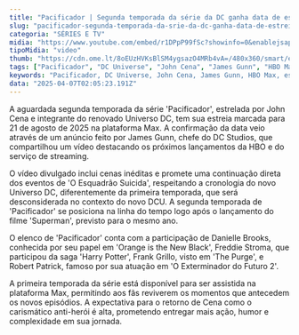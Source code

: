 ```yaml
---
title: "Pacificador | Segunda temporada da série da DC ganha data de estreia na Max"
slug: "pacificador-segunda-temporada-da-srie-da-dc-ganha-data-de-estreia-na-max"
categoria: "SÉRIES E TV"
midia: "https://www.youtube.com/embed/r1DPpP99fSc?showinfo=0&enablejsapi=1"
tipoMidia: "video"
thumb: "https://cdn.ome.lt/8oEUzHVKsBlSM4ygsazO4MRb4vA=/480x360/smart/extras/conteudos/pacificador_VgyDEiy.jpg"
tags: ["Pacificador", "DC Universe", "John Cena", "James Gunn", "HBO Max", "estreia 2025", "série de super-heróis", "continuação"]
keywords: "Pacificador, DC Universe, John Cena, James Gunn, HBO Max, estreia 2025, série de super-heróis, continuação"
data: "2025-04-07T02:05:23.191Z"
---
```


A aguardada segunda temporada da série 'Pacificador', estrelada por John Cena e integrante do renovado Universo DC, tem sua estreia marcada para 21 de agosto de 2025 na plataforma Max. A confirmação da data veio através de um anúncio feito por James Gunn, chefe do DC Studios, que compartilhou um vídeo destacando os próximos lançamentos da HBO e do serviço de streaming.

O vídeo divulgado inclui cenas inéditas e promete uma continuação direta dos eventos de 'O Esquadrão Suicida', respeitando a cronologia do novo Universo DC, diferentemente da primeira temporada, que será desconsiderada no contexto do novo DCU. A segunda temporada de 'Pacificador' se posiciona na linha do tempo logo após o lançamento do filme 'Superman', previsto para o mesmo ano.

O elenco de 'Pacificador' conta com a participação de Danielle Brooks, conhecida por seu papel em 'Orange is the New Black', Freddie Stroma, que participou da saga 'Harry Potter', Frank Grillo, visto em 'The Purge', e Robert Patrick, famoso por sua atuação em 'O Exterminador do Futuro 2'.

A primeira temporada da série está disponível para ser assistida na plataforma Max, permitindo aos fãs reviverem os momentos que antecedem os novos episódios. A expectativa para o retorno de Cena como o carismático anti-herói é alta, prometendo entregar mais ação, humor e complexidade em sua jornada.